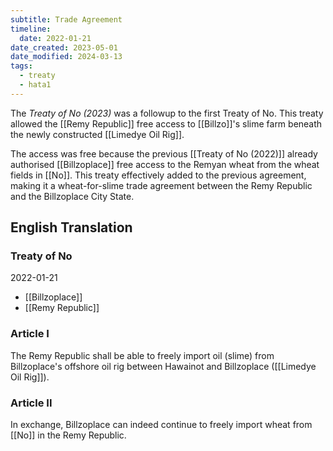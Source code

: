 ```yaml
---
subtitle: Trade Agreement
timeline:
  date: 2022-01-21
date_created: 2023-05-01
date_modified: 2024-03-13
tags:
  - treaty
  - hata1
---
```


The *Treaty of No (2023)* was a followup to the first Treaty of No. This treaty allowed the [[Remy Republic]] free access to [[Billzo]]'s slime farm beneath the newly constructed [[Limedye Oil Rig]].

The access was free because the previous [[Treaty of No (2022)]] already authorised [[Billzoplace]] free access to the Remyan wheat from the wheat fields in [[No]]. This treaty effectively added to the previous agreement, making it a wheat-for-slime trade agreement between the Remy Republic and the Billzoplace City State.

## English Translation

### Treaty of No

2022-01-21

- [[Billzoplace]]
- [[Remy Republic]]

### Article I

The Remy Republic shall be able to freely import oil (slime) from Billzoplace's offshore oil rig between Hawainot and Billzoplace ([[Limedye Oil Rig]]).

### Article II

In exchange, Billzoplace can indeed continue to freely import wheat from [[No]] in the Remy Republic.
